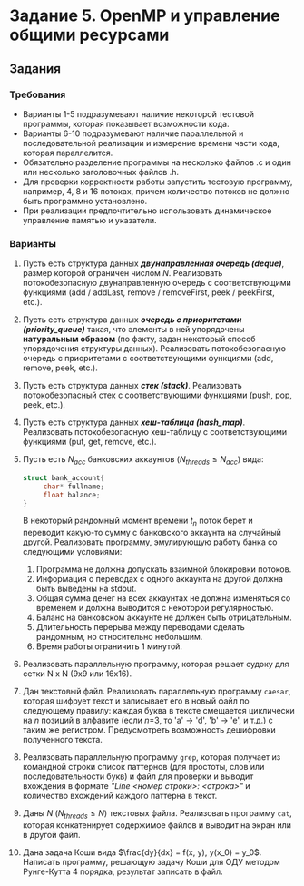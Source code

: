 # Задание 5. OpenMP и управление общими ресурсами

## Задания

### Требования

+ Варианты 1-5 подразумевают наличие некоторой тестовой программы, которая показывает возможности кода.
+ Варианты 6-10 подразумевают наличие параллельной и последовательной реализации и измерение времени части кода, которая параллелится.
+ Обязательно разделение программы на несколько файлов .c и один или несколько заголовочных файлов .h.
+ Для проверки корректности работы запустить тестовую программу, например, 4, 8 и 16 потоках, причем количество потоков не должно быть программно установлено.
+ При реализации предпочтительно использовать динамическое управление памятью и указатели.

### Варианты

1. Пусть есть структура данных ***двунаправленная очередь (deque)***, размер которой ограничен числом *N*. Реализовать потокобезопасную двунаправленную очередь с соответствующими функциями (add / addLast, remove / removeFirst, peek / peekFirst, etc.).
2. Пусть есть структура данных ***очередь с приоритетами (priority_queue)*** такая, что элементы в ней упорядочены **натуральным образом** (по факту, задан некоторый способ упорядочения структуры данных). Реализовать потокобезопасную очередь с приоритетами с cоответствующими функциями (add, remove, peek, etc.).
3. Пусть есть структура данных ***стек (stack)***. Реализовать потокобезопасный стек с соответствующими функциями (push, pop, peek, etc.).
4. Пусть есть структура данных ***хеш-таблица (hash_map)***. Реализовать потокобезопасную хеш-таблицу с соответствующими функциями (put, get, remove, etc.).
5. Пусть есть *$N_{acc}$* банковских аккаунтов ($N_{threads} \leq N_{acc}$) вида:

   ```c
   struct bank_account{
        char* fullname;
        float balance;
   }
   ```

   В некоторый рандомный момент времени *$t_n$* поток берет и переводит какую-то сумму с банковского аккаунта на случайный другой. Реализовать программу, эмулирующую работу банка со следующими условиями:
   1. Программа не должна допускать взаимной блокировки потоков.
   2. Информация о переводах с одного аккаунта на другой должна быть выведены на stdout.
   3. Общая сумма денег на всех аккаунтах не должна изменяться со временем и должна выводится с некоторой регулярностью.
   4. Баланс на банковском аккаунте не должен быть отрицательным.
   5. Длительность перерыва между переводами сделать рандомным, но относительно небольшим.
   6. Время работы ограничить 1 минутой.

6. Реализовать параллельную программу, которая решает судоку для сетки N x N (9x9 или 16x16).
7. Дан текстовый файл. Реализовать параллельную программу ```caesar```, которая шифрует текст и записывает его в новый файл по следующему правилу: каждая буква в тексте смещается циклически на *n* позиций в алфавите (если *n*=3, то 'a' -> 'd', 'b' -> 'e', и т.д.) с таким же регистром. Предусмотреть возможность дешифровки полученного текста.
8. Реализовать параллельную программу ```grep```, которая получает из командной строки список паттернов (для простоты, слов или последовательности букв) и файл для проверки и выводит вхождения в формате *"Line <номер строки>: <строка>"* и количество вхождений каждого паттерна в текст.
9. Даны *N* ($N_{threads} \leq N$) текстовых файла. Реализовать программу ```cat```, которая конкатенирует содержимое файлов и выводит на экран или в другой файл.
10. Дана задача Коши вида $\frac{dy}{dx} = f(x, y), y(x_0) = y_0$. Написать программу, решающую задачу Коши для ОДУ методом Рунге-Кутта 4 порядка, результат записать в файл.
